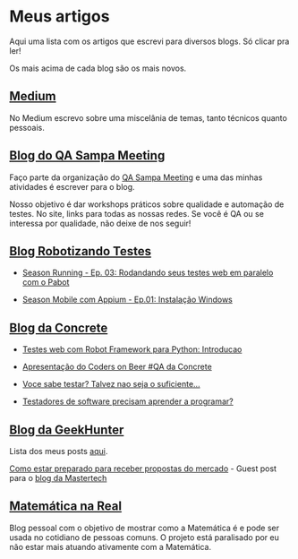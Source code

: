 # Meus artigos

Aqui uma lista com os artigos que escrevi para diversos blogs. Só clicar pra ler!

Os mais acima de cada blog são os mais novos.

## [Medium](https://medium.com/@rodrigomatola)

No Medium escrevo sobre uma miscelânia de temas, tanto técnicos quanto pessoais.

## [Blog do QA Sampa Meeting](https://medium.com/qa-sampa-meeting)

Faço parte da organização do [QA Sampa Meeting](http://qasampameeting.com.br/) e uma das minhas atividades é escrever para o blog. 

Nosso objetivo é dar workshops práticos sobre qualidade e automação de testes. No site, links para todas as nossas redes. Se você é QA ou se interessa por qualidade, não deixe de nos seguir!

## [Blog Robotizando Testes](https://robotizandotestes.blogspot.com.br/)

- [Season Running - Ep. 03: Rodandando seus testes web em paralelo com o Pabot](https://robotizandotestes.blogspot.com.br/2018/01/season-running-ep-03-rodandando-seus.html)

- [Season Mobile com Appium - Ep.01: Instalação Windows](https://robotizandotestes.blogspot.com.br/2018/01/season-mobile-com-appium-ep01.html)


## [Blog da Concrete](https://concrete.com.br/)

- [Testes web com Robot Framework para Python: Introducao](https://www.concrete.com.br/2018/01/30/testes-web-com-robot-framework-para-python-introducao/)

- [Apresentação do Coders on Beer #QA da Concrete](https://www.slideshare.net/RodrigoMatola/nem-tudo-pepino-cucumber-x-robot-framework-86641457)

- [Voce sabe testar? Talvez nao seja o suficiente...](https://concrete.com.br/2017/07/03/voce-sabe-testar-talvez-nao-seja-o-suficiente)

- [Testadores de software precisam aprender a programar?](https://concrete.com.br/2017/08/04/testadores-de-software-precisam-aprender-a-programar/)

## [Blog da GeekHunter](http://blog.geekhunter.com.br)

Lista dos meus posts [aqui](http://blog.geekhunter.com.br/author/rodmatola/).

[Como estar preparado para receber propostas do mercado](https://blog.mastertech.tech/carreira/como-estar-preparado-para-receber-propostas-do-mercado/) - Guest post para o [blog da Mastertech](https://blog.mastertech.tech/)

## [Matemática na Real](http://www.matematicanareal.com.br/)

Blog pessoal com o objetivo de mostrar como a Matemática é e pode ser usada no cotidiano de pessoas comuns. O projeto está paralisado por eu não estar mais atuando ativamente com a Matemática.
